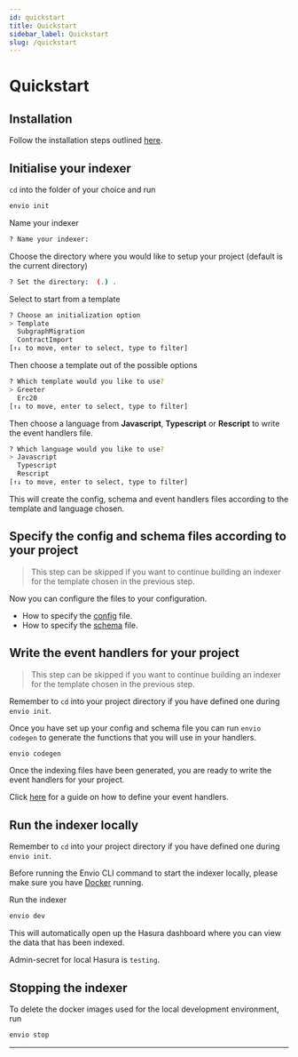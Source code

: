 ```yaml
---
id: quickstart
title: Quickstart
sidebar_label: Quickstart
slug: /quickstart
---
```


# Quickstart

## Installation

Follow the installation steps outlined [<ins>here</ins>](./installation).

## Initialise your indexer

`cd` into the folder of your choice and run

```bash
envio init
```

Name your indexer

```bash
? Name your indexer:
```

Choose the directory where you would like to setup your project (default is the current directory)

```bash
? Set the directory:  (.) .
```

Select to start from a template

```bash
? Choose an initialization option
> Template
  SubgraphMigration
  ContractImport
[↑↓ to move, enter to select, type to filter]
```

Then choose a template out of the possible options

```bash
? Which template would you like to use?
> Greeter
  Erc20
[↑↓ to move, enter to select, type to filter]
```

Then choose a language from **Javascript**, **Typescript** or **Rescript** to write the event handlers file.

```bash
? Which language would you like to use?
> Javascript
  Typescript
  Rescript
[↑↓ to move, enter to select, type to filter]
```

This will create the config, schema and event handlers files according to the template and language chosen.

## Specify the config and schema files according to your project

> This step can be skipped if you want to continue building an indexer for the template chosen in the previous step.

Now you can configure the files to your configuration.

- How to specify the [<ins>config</ins>](./configuration-file) file.
- How to specify the [<ins>schema</ins>](./schema) file.

## Write the event handlers for your project

> This step can be skipped if you want to continue building an indexer for the template chosen in the previous step.

Remember to `cd` into your project directory if you have defined one during `envio init`.

Once you have set up your config and schema file you can run `envio codegen` to generate the functions that you will use in your handlers.

```bash
envio codegen
```

Once the indexing files have been generated, you are ready to write the event handlers for your project.

Click [<ins>here</ins>](./event-handlers) for a guide on how to define your event handlers.

## Run the indexer locally

Remember to `cd` into your project directory if you have defined one during `envio init`.

Before running the Envio CLI command to start the indexer locally, please make sure you have [Docker](https://www.docker.com/products/docker-desktop/) running.

Run the indexer

```bash
envio dev
```

This will automatically open up the Hasura dashboard where you can view the data that has been indexed.

Admin-secret for local Hasura is `testing`.

## Stopping the indexer

To delete the docker images used for the local development environment, run

```bash
envio stop
```

---
